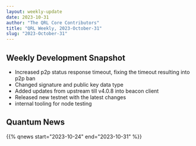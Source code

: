 ```yaml
---
layout: weekly-update
date: 2023-10-31
author: "The QRL Core Contributors"
title: "QRL Weekly, 2023-October-31"
slug: "2023-October-31"
---
```


## Weekly Development Snapshot

- Increased p2p status response timeout, fixing the timeout resulting into p2p ban
- Changed signature and public key data type
- Added updates from upstream till v4.0.8 into beacon client
- Released new testnet with the latest changes
- internal tooling for node testing

<!--more-->

## Quantum News

{{% qnews start="2023-10-24" end="2023-10-31" %}}